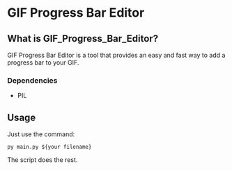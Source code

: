# GIF Progress Bar Editor

## What is GIF_Progress_Bar_Editor?
GIF Progress Bar Editor is a tool that provides an easy and fast way to add a progress bar to your GIF.

### Dependencies
- PIL

## Usage
Just use the command:
```
py main.py ${your filename}
```

The script does the rest.
